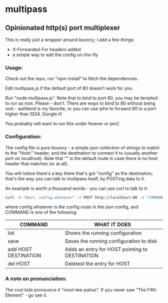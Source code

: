 multipass
=========

Opinionated http(s) port multiplexer
------------------------------------

This is really just a wrapper around bouncy; I add a few things:

* X-Forwarded-For headers added
* a simple way to edit the config on-the-fly 

### Usage: ###

Check out the repo, run "npm install" to fetch the dependencies. 

Edit multipass.js if the default port of 80 doesn't work for you. 

Run "node multipass.js". Note that to bind to port 80, you may be
tempted to run as root. Please - don't. There are ways to bind to
80 without being root - authbind is my favorite, or you can use
ipfw to forward 80 to a port higher than 1024. Google it!

You probably will want to run this under forever or pm2. 

### Configuration: ###

The config file is pure bouncy - a simple json collection of strings
to match to the "Host:" header, and the destination to connect it to
(usually another port on localhost). Note that "" is the default route
in case there is no host header that matches (or at all).

You will notice there's a key there that's got "config" as the destination;
that's the way you can talk to multipass itself, by POSTing data to it.

An example is worth a thousand words - you can use curl to talk to it:

```bash
curl -H "Host: config.whatever" -X POST http://localhost:80 -d "COMMAND"
```

where config.whatever is the config route in the json config,
and COMMAND is one of the following:

| COMMAND              | WHAT IT DOES                                   |
| -------------------- | ---------------------------------------------- |
| list                 | Shows the running configuration                |
| save                 | Saves the running configuration to disk        |
| add HOST DESTINATION | Adds an entry for HOST pointing to DESTINATION |
| del HOST             | Deletest the entry for HOST                    |

### A note on pronunciation: ###

The cool kids pronounce it "mool-tee-pahss".
If you never saw "The Fifth Element" - go see it.
